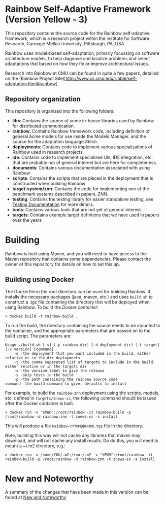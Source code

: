 # Rainbow Self-Adaptive Framework (Version Yellow - 3)

This repository contains the source code for the Rainbow self-adaptive framework, which is a research project within the Institute for Software Research, Carnegie Mellon University, Pittsburgh, PA, USA.

Rainbow uses model-based self-adaptation, primarly focussing on software architecture models, to help diagnose and localize problems and select adaptations that based on how they fix or improve architectural issues.

Research into Rainbow at CMU can be found in quite a few papers, detailed on the (Rainbow Project Site)[http://www.cs.cmu.edu/~able/self-adaptation.html#rainbow].

## Repository organization
This repository is organized into the following folders:

- **libs**: Contains the source of some in-house libraries used by Rainbow for distributed communication.
- **rainbow**: Contains Rainbow framework code, including definition of general Acme models for use inside the Models Manager, and the source for the adaptation language *Stitch*.
- **deployments**: Contains code to implement various specializations of Rainbow used in research projects
- **ide**: Contains code to implement specialized UIs, IDE integration, etc. that are probably not of general interest but are here for completeness.
- **documents**: Contains various documentation associated with using Rainbow
- **scripts**: Contains the scripts that are placed in the deployment that is constructed when building Rainbow
- **target-system/znn**: Contains the code for implementing one of the benchmark systems described in papers, ZNN.
- **testing**: Contains the testing library for easier standalone testing, see [Testing Documentation](testing/README.md) for more details.
- **tools**: Contains various tools that are not yet of general interest.
- **targets**: Contains example target defintions that we have used in papers over the years

# Building
Rainbow is built using Maven, and you will need to have access to the Maven repository that contains some dependencies. Please contact the owner of this repository for details on how to set this up. 

## Building using Docker 
The Dockerfile in the root directory can be used for building Rainbow. It installs the necessary packages (java, maven, etc.) and uses `build.sh` to construct a .tgz file containing the directory that will be deployed when using Rainbow. To build the _Docker container_:

```
> docker build -t rainbow-build .
```

To run the build, the directory containing the source needs to be mounted to the container, and the appropriate parameters that are passed on to the build script. The parameters are:

```
Usage ./build.sh [-s] [-p rainbow-dir] [-d deployment-dir] [-t target] [-v version] [command]
    -d -the deployment that you want included in the build, either relative or in the dir deployments
    -t -the comma separated list of targets to include in the build, either relative or in the targets dir
    -v -the version label to give the release
    -s -skip tests in the build
    -p -the path containing the rainbow source code
command -the build command to give, defaults to install
```

For example, to build the `rainbow-znn` deployment using the scripts, models, etc. defined in `targets/znews-ss`, the following command should be issued after the Docker container is built.

`> docker run -v "$PWD":/root/rainbow -it rainbow-build -p /root/rainbow -d rainbow-znn -t znews-ss -s install`

This will produce a file `Rainbow-YYYMMDDHHmm.tgz` file in the directory.

Note, building this way will not cache any libraries that maven may download, and will not cache any install results. Do do this, you will need to mount a ~/.m2 directory, e.g.:

`> docker run -v /home/YOU/.m2:/root/.m2 -v "$PWD":/root/rainbow -it rainbow-build -p /root/rainbow -d rainbow-znn -t znews-ss -s install`

# New and Noteworthy

A summary of the changes that have been made in this version can be found at [New and Noteworthy](NewAndNoteworthy.md)

